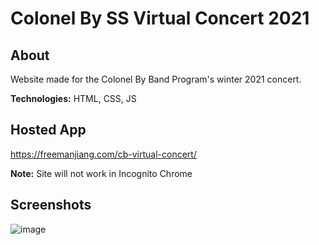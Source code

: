 # Colonel By SS Virtual Concert 2021
## About
Website made for the Colonel By Band Program's winter 2021 concert.

**Technologies:** HTML, CSS, JS

## Hosted App
https://freemanjiang.com/cb-virtual-concert/

**Note:** Site will not work in Incognito Chrome

## Screenshots
![image](https://user-images.githubusercontent.com/56516912/120905453-1e079a80-c620-11eb-9237-720dc57b4931.png)
